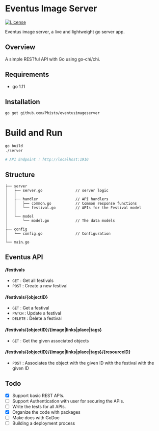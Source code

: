 # Eventus Image Server

[![License](https://img.shields.io/github/license/phisto/eventusimageserver.svg)](https://github.com/Phisto/eventusimageserver)

Eventus image server, a live and lightweight go server app.

## Overview

A simple RESTful API with Go using go-chi/chi.

## Requirements

-  go 1.11

## Installation

```bash
go get github.com/Phisto/eventusimageserver
```

# Build and Run
```bash
go build
./server

# API Endpoint : http://localhost:1910
```

## Structure
```
├── server
│   ├── server.go               // server logic
│   │
│   ├── handler                 // API handlers
│   │   ├── common.go           // Common response functions
│   │   └── festival.go         // APIs for the Festival model
│   │
│   └── model
│       └── model.go            // The data models
│
├── config
│   └── config.go               // Configuration
│
└── main.go               
```


## Eventus API

#### /festivals
* `GET`     : Get all festivals
* `POST`    : Create a new festival

#### /festivals/{objectID}
* `GET`     : Get a festival
* `PATCH`   : Update a festival
* `DELETE`  : Delete a festival

#### /festivals/{objectID}/{image|links|place|tags}
* `GET`     : Get the given associated objects

#### /festivals/{objectID}/{image|links|place|tags}/{resourceID}
* `POST`     : Associates the object with the given ID with the festival with the given ID

## Todo

- [x] Support basic REST APIs.
- [ ] Support Authentication with user for securing the APIs.
- [ ] Write the tests for all APIs.
- [x] Organize the code with packages
- [ ] Make docs with GoDoc
- [ ] Building a deployment process 
